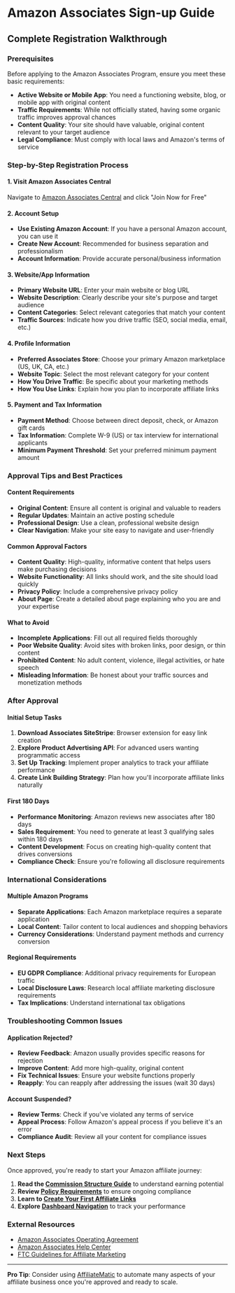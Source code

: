# Amazon Associates Sign-up Guide

## Complete Registration Walkthrough

### Prerequisites
Before applying to the Amazon Associates Program, ensure you meet these basic requirements:

- **Active Website or Mobile App**: You need a functioning website, blog, or mobile app with original content
- **Traffic Requirements**: While not officially stated, having some organic traffic improves approval chances
- **Content Quality**: Your site should have valuable, original content relevant to your target audience
- **Legal Compliance**: Must comply with local laws and Amazon's terms of service

### Step-by-Step Registration Process

#### 1. Visit Amazon Associates Central
Navigate to [Amazon Associates Central](https://affiliate-program.amazon.com/) and click "Join Now for Free"

#### 2. Account Setup
- **Use Existing Amazon Account**: If you have a personal Amazon account, you can use it
- **Create New Account**: Recommended for business separation and professionalism
- **Account Information**: Provide accurate personal/business information

#### 3. Website/App Information
- **Primary Website URL**: Enter your main website or blog URL
- **Website Description**: Clearly describe your site's purpose and target audience
- **Content Categories**: Select relevant categories that match your content
- **Traffic Sources**: Indicate how you drive traffic (SEO, social media, email, etc.)

#### 4. Profile Information
- **Preferred Associates Store**: Choose your primary Amazon marketplace (US, UK, CA, etc.)
- **Website Topic**: Select the most relevant category for your content
- **How You Drive Traffic**: Be specific about your marketing methods
- **How You Use Links**: Explain how you plan to incorporate affiliate links

#### 5. Payment and Tax Information
- **Payment Method**: Choose between direct deposit, check, or Amazon gift cards
- **Tax Information**: Complete W-9 (US) or tax interview for international applicants
- **Minimum Payment Threshold**: Set your preferred minimum payment amount

### Approval Tips and Best Practices

#### Content Requirements
- **Original Content**: Ensure all content is original and valuable to readers
- **Regular Updates**: Maintain an active posting schedule
- **Professional Design**: Use a clean, professional website design
- **Clear Navigation**: Make your site easy to navigate and user-friendly

#### Common Approval Factors
- **Content Quality**: High-quality, informative content that helps users make purchasing decisions
- **Website Functionality**: All links should work, and the site should load quickly
- **Privacy Policy**: Include a comprehensive privacy policy
- **About Page**: Create a detailed about page explaining who you are and your expertise

#### What to Avoid
- **Incomplete Applications**: Fill out all required fields thoroughly
- **Poor Website Quality**: Avoid sites with broken links, poor design, or thin content
- **Prohibited Content**: No adult content, violence, illegal activities, or hate speech
- **Misleading Information**: Be honest about your traffic sources and monetization methods

### After Approval

#### Initial Setup Tasks
1. **Download Associates SiteStripe**: Browser extension for easy link creation
2. **Explore Product Advertising API**: For advanced users wanting programmatic access
3. **Set Up Tracking**: Implement proper analytics to track your affiliate performance
4. **Create Link Building Strategy**: Plan how you'll incorporate affiliate links naturally

#### First 180 Days
- **Performance Monitoring**: Amazon reviews new associates after 180 days
- **Sales Requirement**: You need to generate at least 3 qualifying sales within 180 days
- **Content Development**: Focus on creating high-quality content that drives conversions
- **Compliance Check**: Ensure you're following all disclosure requirements

### International Considerations

#### Multiple Amazon Programs
- **Separate Applications**: Each Amazon marketplace requires a separate application
- **Local Content**: Tailor content to local audiences and shopping behaviors
- **Currency Considerations**: Understand payment methods and currency conversion

#### Regional Requirements
- **EU GDPR Compliance**: Additional privacy requirements for European traffic
- **Local Disclosure Laws**: Research local affiliate marketing disclosure requirements
- **Tax Implications**: Understand international tax obligations

### Troubleshooting Common Issues

#### Application Rejected?
- **Review Feedback**: Amazon usually provides specific reasons for rejection
- **Improve Content**: Add more high-quality, original content
- **Fix Technical Issues**: Ensure your website functions properly
- **Reapply**: You can reapply after addressing the issues (wait 30 days)

#### Account Suspended?
- **Review Terms**: Check if you've violated any terms of service
- **Appeal Process**: Follow Amazon's appeal process if you believe it's an error
- **Compliance Audit**: Review all your content for compliance issues

### Next Steps

Once approved, you're ready to start your Amazon affiliate journey:

1. **Read the [Commission Structure Guide](commission-structure.md)** to understand earning potential
2. **Review [Policy Requirements](policies.md)** to ensure ongoing compliance
3. **Learn to [Create Your First Affiliate Links](first-links.md)**
4. **Explore [Dashboard Navigation](dashboard-guide.md)** to track your performance

### External Resources

- [Amazon Associates Operating Agreement](https://affiliate-program.amazon.com/help/operating/agreement)
- [Amazon Associates Help Center](https://affiliate-program.amazon.com/help)
- [FTC Guidelines for Affiliate Marketing](https://www.ftc.gov/tips-advice/business-center/guidance/ftcs-endorsement-guides-what-people-are-asking)

---

**Pro Tip**: Consider using [AffiliateMatic](https://affiliatematic.com) to automate many aspects of your affiliate business once you're approved and ready to scale.
